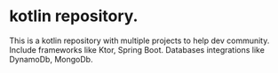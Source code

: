 # kotlin repository.
This is a kotlin repository with multiple projects to help dev community.
Include frameworks like Ktor, Spring Boot.
Databases integrations like DynamoDb, MongoDb.

